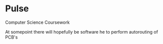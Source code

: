 # Pulse
Computer Science Coursework

At somepoint there will hopefully be software he to perform autorouting of PCB's

